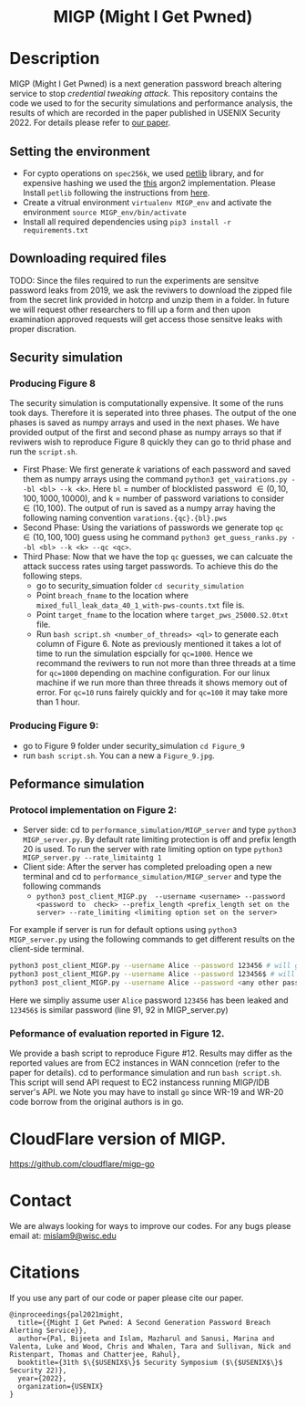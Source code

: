 <h1 align="center">MIGP (Might I Get Pwned)</h1>

# Description
MIGP (Might I Get Pwned) is a next generation password breach altering service to stop *credential tweaking attack*. This repository contains the code we used to for the security simulations and performance analysis, the results of which are recorded in the paper published in USENIX Security 2022. For details please refer to [our paper](https://arxiv.org/pdf/2109.14490.pdf).


## Setting the environment
- For cypto operations on `spec256k`, we used [petlib](https://github.com/gdanezis/petlib) library, and for expensive hashing we used the 
[this](https://argon2-cffi.readthedocs.io/en/stable/api.html) argon2 implementation. Please Install `petlib` following the instructions from [here](https://github.com/gdanezis/petlib).
- Create a vitrual environment `virtualenv MIGP_env` and activate the environment `source MIGP_env/bin/activate`
- Install all required dependencies using `pip3 install -r requirements.txt`    
## Downloading required files
TODO:
Since the files required to run the experiments are sensitve password leaks from 2019, we ask the reviwers to download the zipped file from the secret link provided in hotcrp and unzip them in a folder. In future we will request other researchers to fill up a form and then upon examination approved requests  will get access those sensitve leaks with proper discration.
## Security simulation
### Producing Figure 8
The security simulation is computationally expensive. It some of the runs took days. Therefore it is seperated into three phases. The output of the one phases is saved as numpy arrays and used in the next phases. We have provided output of the first and second phase as numpy arrays so that if reviwers wish to reproduce Figure 8 quickly they can go to thrid phase and run the `script.sh`. 
- First Phase:
    We first generate $k$ variations of each password and saved them as numpy arrays using the command `python3 get_vairations.py --bl <bl> --k <k>`. Here  `bl` = number of blocklisted password $\in (0, 10, 100, 1000, 10000)$, and k = number of password variations to consider $\in (10, 100)$. The output of run is saved as a numpy array having the following 
    naming convention `varations.{qc}.{bl}.pws`
- Second Phase:
    Using the variations of passwords  we generate top `qc` $\in (10, 100, 100)$ guess using he command `python3 get_guess_ranks.py --bl <bl> --k <k> --qc <qc>`. 
- Third Phase:
    Now that we have the top `qc` guesses, we can calcuate the attack success rates using target passwords. To achieve this do the following steps.
    - go to security_simuation folder `cd security_simulation` 
    - Point `breach_fname` to the location where `mixed_full_leak_data_40_1_with-pws-counts.txt` file is.
    - Point `target_fname` to the location where `target_pws_25000.S2.0txt` file. 
    - Run `bash script.sh <number_of_threads> <ql>` to generate each column of Figure 6. Note as previously mentioned it takes a lot of time to run the simulation espcially for `qc=1000`. Hence we recommand the reviwers to run not more than three threads at a time for `qc=1000` depending on machine configuration. 
    For our linux machine if we run more than three threads it shows memory out of error. For `qc=10` runs fairely quickly and for `qc=100` it may take more than 1 hour. 

### Producing Figure 9:
  - go to Figure 9 folder under security_simulation `cd Figure_9`
  - run `bash script.sh`. You can a new a `Figure_9.jpg`.

## Peformance simulation
### Protocol implementation on Figure 2:
- Server side: cd to `performance_simulation/MIGP_server` and type `python3 MIGP_server.py`. By default rate limiting protection is off and prefix length 20 is used. To run the server with rate limiting option on type `python3 MIGP_server.py --rate_limitaintg 1`
- Client side: After the server has completed preloading open a new terminal and cd to `performance_simulation/MIGP_server` and type the following commands
    - `python3 post_client_MIGP.py  --username <username> --password <password to  check> --prefix_length <prefix_length set on the server> --rate_limiting <limiting option set on the server>`

For example if server is run for default options using `python3 MIGP_server.py` using the following commands to get different results on the client-side terminal.

```sh
python3 post_client_MIGP.py --username Alice --password 123456 # will give exact password matching
python3 post_client_MIGP.py --username Alice --password 123456$ # will give similar password matching
python3 post_client_MIGP.py --username Alice --password <any other passwords> $ # will give not present in the leak
```
Here we simpliy assume user `Alice` password `123456` has been leaked and `123456$` is similar password (line 91, 92 in MIGP_server.py)
### Peformance of evaluation reported in Figure 12.
We provide a bash script to reproduce Figure #12. Results may differ as the reported values are from EC2 instances in WAN conncetion (refer to the paper for details).
cd to performance simulation and run `bash script.sh`. This script will send API request to EC2 instancess running MIGP/IDB server's API. we Note you may have to install `go` since WR-19 and WR-20 code borrow from the original authors is in go.  
# CloudFlare version of MIGP.
https://github.com/cloudflare/migp-go
# Contact
We are always looking for ways to improve our codes. For any bugs please email at: [mislam9@wisc.edu](mailto:mislam9@wisc.edu)
# Citations
If you use any part of our code or paper please cite our paper. 
```
@inproceedings{pal2021might,
  title={{Might I Get Pwned: A Second Generation Password Breach Alerting Service}},
  author={Pal, Bijeeta and Islam, Mazharul and Sanusi, Marina and Valenta, Luke and Wood, Chris and Whalen, Tara and Sullivan, Nick and Ristenpart, Thomas and Chatterjee, Rahul},
  booktitle={31th $\{$USENIX$\}$ Security Symposium ($\{$USENIX$\}$ Security 22)},
  year={2022},
  organization={USENIX}
}
